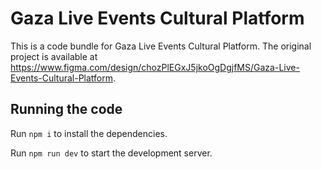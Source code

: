 
  # Gaza Live Events Cultural Platform

  This is a code bundle for Gaza Live Events Cultural Platform. The original project is available at https://www.figma.com/design/chozPlEGxJ5jkoOgDgjfMS/Gaza-Live-Events-Cultural-Platform.

  ## Running the code

  Run `npm i` to install the dependencies.

  Run `npm run dev` to start the development server.
  